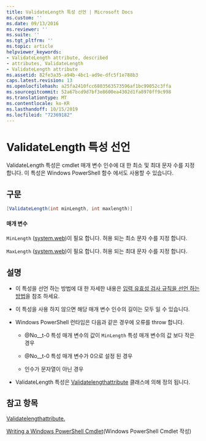 ```yaml
---
title: ValidateLength 특성 선언 | Microsoft Docs
ms.custom: ''
ms.date: 09/13/2016
ms.reviewer: ''
ms.suite: ''
ms.tgt_pltfrm: ''
ms.topic: article
helpviewer_keywords:
- ValidateLength attribute, described
- attributes, ValidateLength
- ValidateLength attribute
ms.assetid: 82fe3a35-a94b-4bc1-ad9e-dfc5f1e788b3
caps.latest.revision: 13
ms.openlocfilehash: a25fa2410fcc6803563573596af1bc99052c3ffa
ms.sourcegitcommit: 52a67bcd9d7bf3e8600ea4302d1fa8970ff9c998
ms.translationtype: MT
ms.contentlocale: ko-KR
ms.lasthandoff: 10/15/2019
ms.locfileid: "72369182"
---
```

# <a name="validatelength-attribute-declaration"></a>ValidateLength 특성 선언

ValidateLength 특성은 cmdlet 매개 변수 인수에 대 한 최소 및 최대 문자 수를 지정 합니다. 이 특성은 Windows PowerShell 함수 에서도 사용할 수 있습니다.

## <a name="syntax"></a>구문

```csharp
[ValidateLength(int minLength, int maxlength)]
```

#### <a name="parameters"></a>매개 변수

`MinLength` ([system.web](/dotnet/api/System.Int32))이 필요 합니다. 허용 되는 최소 문자 수를 지정 합니다.

`MaxLength` ([system.web](/dotnet/api/System.Int32))이 필요 합니다. 허용 되는 최대 문자 수를 지정 합니다.

## <a name="remarks"></a>설명

- 이 특성을 선언 하는 방법에 대 한 자세한 내용은 [입력 유효성 검사 규칙을 선언 하는 방법](./how-to-validate-parameter-input.md)을 참조 하세요.

- 이 특성을 사용 하지 않으면 해당 매개 변수 인수의 길이는 모두 일 수 있습니다.

- Windows PowerShell 런타임은 다음과 같은 경우에 오류를 throw 합니다.

    - @No__t-0 특성 매개 변수의 값이 `MinLength` 특성 매개 변수의 값 보다 작은 경우

    - @No__t-0 특성 매개 변수가 0으로 설정 된 경우

    - 인수가 문자열이 아닌 경우

- ValidateLength 특성은 [Validatelengthattribute](/dotnet/api/System.Management.Automation.ValidateLengthAttribute) 클래스에 의해 정의 됩니다.

## <a name="see-also"></a>참고 항목

[Validatelengthattribute.](/dotnet/api/System.Management.Automation.ValidateLengthAttribute)

[Writing a Windows PowerShell Cmdlet](./writing-a-windows-powershell-cmdlet.md)(Windows PowerShell Cmdlet 작성)
